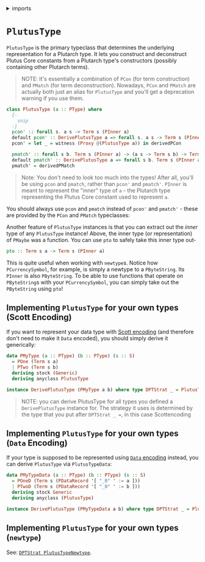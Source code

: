 <details>
<summary> imports </summary>
<p>

```haskell
{-# OPTIONS_GHC -Wno-redundant-constraints #-}
module Plutarch.Docs.PlutusTypePConAndPMatch (PMyType(..), PMyTypeData(..)) where 
import Plutarch.Prelude
```

</p>
</details>

# `PlutusType`

`PlutusType` is the primary typeclass that determines the underlying representation for a Plutarch type. It lets you construct and deconstruct Plutus Core constants from a Plutarch type's constructors 
(possibly containing other Plutarch terms). 

> NOTE: It's essentially a combination of `PCon` (for term construction) and `PMatch` (for term deconstruction). Nowadays, `PCon` and `PMatch` are actually both
> just an alias for `PlutusType` and you'll get a deprecation warning if you use them.

```hs
class PlutusType (a :: PType) where
  {-
    snip
  -}
  pcon' :: forall s. a s -> Term s (PInner a)
  default pcon' :: DerivePlutusType a => forall s. a s -> Term s (PInner a)
  pcon' = let _ = witness (Proxy @(PlutusType a)) in derivedPCon

  pmatch' :: forall s b. Term s (PInner a) -> (a s -> Term s b) -> Term s b
  default pmatch' :: DerivePlutusType a => forall s b. Term s (PInner a) -> (a s -> Term s b) -> Term s b
  pmatch' = derivedPMatch

```
> Note: You don't need to look too much into the types! After all, you'll be using `pcon` and `pmatch`, rather than `pcon'` and `pmatch'`.
> `PInner` is meant to represent the "inner" type of `a` - the Plutarch type representing the Plutus Core constant used to represent `a`.

You should always use `pcon` and `pmatch` instead of `pcon'` and `pmatch'` - these are provided by the `PCon` and `PMatch` typeclasses:

Another feature of `PlutusType` instances is that you can extract out the *inner* type of any `PlutusType` instance! Above, the inner type 
(or representation) of `PMaybe` was a function. You can use `pto` to safely take this inner type out-

```hs
pto :: Term s a -> Term s (PInner a)
```

This is quite useful when working with `newtype`s. Notice how `PCurrencySymbol`, for example, is simply a newtype to a `PByteString`. Its 
`PInner` is also `PByteString`. To be able to use functions that operate on `PByteString`s with your `PCurrencySymbol`, you can simply take 
out the `PByteString` using `pto`!

## Implementing `PlutusType` for your own types (Scott Encoding)

If you want to represent your data type with [Scott encoding](./../Concepts/Data%20and%20Scott%20encoding.md#scott-encoding) (and therefore 
don't need to make it `Data` encoded), you should simply derive it generically:

```haskell
data PMyType (a :: PType) (b :: PType) (s :: S)
  = POne (Term s a)
  | PTwo (Term s b)
  deriving stock (Generic)
  deriving anyclass PlutusType

instance DerivePlutusType (PMyType a b) where type DPTStrat _ = PlutusTypeScott
```

> NOTE: you can derive PlutusType for all types you defined a `DerivePlutusType` instance for. The strategy it uses is determined by the 
> type that you put after `DPTStrat _ =`, in this case Scottencoding

## Implementing `PlutusType` for your own types (`Data` Encoding)

If your type is supposed to be represented using [`Data` encoding](./../Concepts/Data%20and%20Scott%20encoding.md#data-encoding) instead, 
you can derive `PlutusType` via `PlutusTypeData`:

```haskell
data PMyTypeData (a :: PType) (b :: PType) (s :: S)
  = POneD (Term s (PDataRecord '[ "_0" ' := a ]))
  | PTwoD (Term s (PDataRecord '[ "_0" ' := b ]))
  deriving stock Generic
  deriving anyclass (PlutusType)

instance DerivePlutusType (PMyTypeData a b) where type DPTStrat _ = PlutusTypeData
```

## Implementing `PlutusType` for your own types (`newtype`)

See: [`DPTStrat PlutusTypeNewtype`](./../Usage/Deriving%20for%20newtypes.md).
